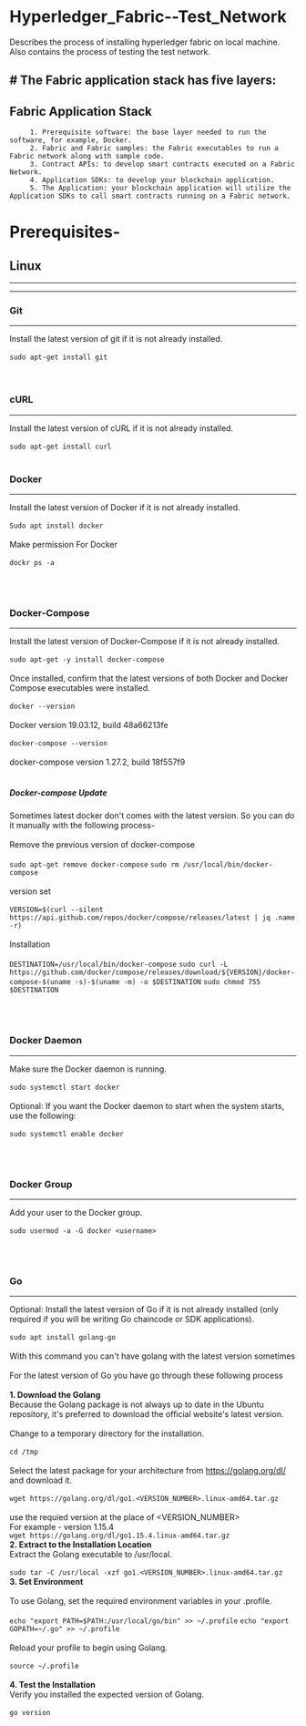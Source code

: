 # Hyperledger_Fabric--Test_Network
 Describes the process of installing hyperledger fabric on local machine. Also contains the process of testing the test network.
 
## # The Fabric application stack has five layers:

 ## Fabric Application Stack
         1. Prerequisite software: the base layer needed to run the software, for example, Docker.
         2. Fabric and Fabric samples: the Fabric executables to run a Fabric network along with sample code.
         3. Contract APIs: to develop smart contracts executed on a Fabric Network.
         4. Application SDKs: to develop your blockchain application.
         5. The Application: your blockchain application will utilize the Application SDKs to call smart contracts running on a Fabric network.
 
# Prerequisites-
## **Linux**
------------
---
### Git
---
Install the latest version of git if it is not already installed.<br>
<br>
`sudo apt-get install git`
<br>
<br>
<br>


### cURL
---
Install the latest version of cURL if it is not already installed.<br><br>
`sudo apt-get install curl`
<br>
<br>
### Docker
---
Install the latest version of Docker if it is not already installed.<br><br>
`Sudo apt install docker`
<br><br>Make permission For Docker<br><br>
`dockr ps -a`


<br>
<br>

### Docker-Compose
---
Install the latest version of Docker-Compose if it is not already installed.<br><br>
`sudo apt-get -y install docker-compose`
<br><br>Once installed, confirm that the latest versions of both Docker and Docker Compose executables were installed.<br><br>
`docker --version`
<br><br>Docker version 19.03.12, build 48a66213fe<br><br>
`docker-compose --version`
<br><br>docker-compose version 1.27.2, build 18f557f9<br><br>
  ##### Docker-compose Update
Sometimes latest docker don't comes with the latest version. So you can do it manually with the following process-<br>
<br>Remove the previous version of docker-compose<br><br>
`sudo apt-get remove docker-compose`
`sudo rm /usr/local/bin/docker-compose`
<br><br>version set<br><br>
`VERSION=$(curl --silent https://api.github.com/repos/docker/compose/releases/latest | jq .name -r)`
<br><br>Installation<br><br>
`DESTINATION=/usr/local/bin/docker-compose`
`sudo curl -L https://github.com/docker/compose/releases/download/${VERSION}/docker-compose-$(uname -s)-$(uname -m) -o $DESTINATION`
`sudo chmod 755 $DESTINATION`


<br>
<br>

### Docker Daemon
---
Make sure the Docker daemon is running.<br><br>
`sudo systemctl start docker`
<br><br>  Optional: If you want the Docker daemon to start when the system starts, use the following:<br><br>
`sudo systemctl enable docker`


<br>
<br>

### Docker Group
---
Add your user to the Docker group.<br><br>
`sudo usermod -a -G docker <username>`


<br>
<br>


### Go
---
Optional: Install the latest version of Go if it is not already installed (only required if you will be writing Go chaincode or SDK applications).<br><br>
`sudo apt install golang-go`
<br><br>With this command you can't have golang with the latest version sometimes<br>
<br>For the latest version of Go you have go through these following process<br><br>
**1. Download the Golang**
<br> Because the Golang package is not always up to date in the Ubuntu repository, it's preferred to download the official website's latest version.<br>
<br>Change to a temporary directory for the installation.<br><br>
`cd /tmp`
<br><br>Select the latest package for your architecture from https://golang.org/dl/ and download it.<br><br>
`wget https://golang.org/dl/go1.<VERSION_NUMBER>.linux-amd64.tar.gz`
<br><br> use the requied version at the place of <VERSION_NUMBER><br> 
For example - version 1.15.4<br>
`wget https://golang.org/dl/go1.15.4.linux-amd64.tar.gz`
<br>**2. Extract to the Installation Location**<br>
Extract the Golang executable to /usr/local.<br><br>
`sudo tar -C /usr/local -xzf go1.<VERSION_NUMBER>.linux-amd64.tar.gz`
<br>**3. Set Environment**<br>
<br>To use Golang, set the required environment variables in your .profile.<br><br>
`echo "export PATH=$PATH:/usr/local/go/bin" >> ~/.profile`
`echo "export GOPATH=~/.go" >> ~/.profile`
<br><br>Reload your profile to begin using Golang.<br><br>
`source ~/.profile`
<br><br>**4. Test the Installation**<br>
Verify you installed the expected version of Golang.<br><br>
`go version`







